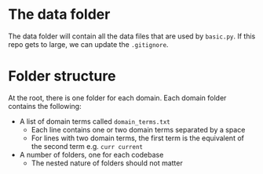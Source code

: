 # The data folder

The data folder will contain all the data files that are used by `basic.py`. If this repo gets to large, we can update the `.gitignore`.

# Folder structure

At the root, there is one folder for each domain. Each domain folder contains the following:

- A list of domain terms called `domain_terms.txt`
  - Each line contains one or two domain terms separated by a space
  - For lines with two domain terms, the first term is the equivalent of the second term e.g. `curr current`
- A number of folders, one for each codebase
  - The nested nature of folders should not matter
